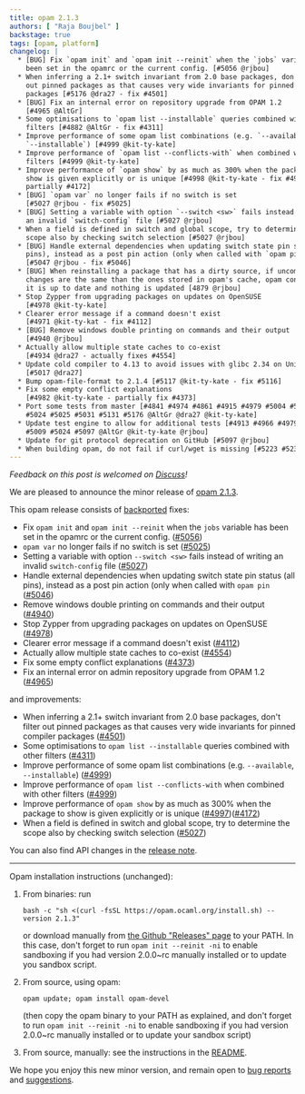 ```yaml
---
title: opam 2.1.3
authors: [ "Raja Boujbel" ]
backstage: true
tags: [opam, platform]
changelog: |
  * [BUG] Fix `opam init` and `opam init --reinit` when the `jobs` variable has
    been set in the opamrc or the current config. [#5056 @rjbou]
  * When inferring a 2.1+ switch invariant from 2.0 base packages, don't filter
    out pinned packages as that causes very wide invariants for pinned compiler
    packages [#5176 @dra27 - fix #4501]
  * [BUG] Fix an internal error on repository upgrade from OPAM 1.2
    [#4965 @AltGr]
  * Some optimisations to `opam list --installable` queries combined with other
    filters [#4882 @AltGr - fix #4311]
  * Improve performance of some opam list combinations (e.g. `--available`,
    `--installable`) [#4999 @kit-ty-kate]
  * Improve performance of `opam list --conflicts-with` when combined with other
    filters [#4999 @kit-ty-kate]
  * Improve performance of `opam show` by as much as 300% when the package to
    show is given explicitly or is unique [#4998 @kit-ty-kate - fix #4997 and
    partially #4172]
  * [BUG] `opam var` no longer fails if no switch is set
    [#5027 @rjbou - fix #5025]
  * [BUG] Setting a variable with option `--switch <sw>` fails instead of writing
    an invalid `switch-config` file [#5027 @rjbou]
  * When a field is defined in switch and global scope, try to determine the
    scope also by checking switch selection [#5027 @rjbou]
  * [BUG] Handle external dependencies when updating switch state pin status (all
    pins), instead as a post pin action (only when called with `opam pin`
    [#5047 @rjbou - fix #5046]
  * [BUG] When reinstalling a package that has a dirty source, if uncommitted
    changes are the same than the ones stored in opam's cache, opam consider that
    it is up to date and nothing is updated [4879 @rjbou]
  * Stop Zypper from upgrading packages on updates on OpenSUSE
    [#4978 @kit-ty-kate]
  * Clearer error message if a command doesn't exist
    [#4971 @kit-ty-kat - fix #4112]
  * [BUG] Remove windows double printing on commands and their output
    [#4940 @rjbou]
  * Actually allow multiple state caches to co-exist
    [#4934 @dra27 - actually fixes #4554]
  * Update cold compiler to 4.13 to avoid issues with glibc 2.34 on Unix
    [#5017 @dra27]
  * Bump opam-file-format to 2.1.4 [#5117 @kit-ty-kate - fix #5116]
  * Fix some empty conflict explanations
    [#4982 @kit-ty-kate - partially fix #4373]
  * Port some tests from master [#4841 #4974 #4861 #4915 #4979 #5004 #5006 #5015
    #5024 #5025 #5031 #5131 #5176 @AltGr @dra27 @kit-ty-kate]
  * Update test engine to allow for additional tests [#4913 #4966 #4979 #5004
    #5009 #5024 #5097 @AltGr @kit-ty-kate @rjbou]
  * Update for git protocol deprecation on GitHub [#5097 @rjbou]
  * When building opam, do not fail if curl/wget is missing [#5223 #5233 @kit-ty-kate]
---
```


_Feedback on this post is welcomed on [Discuss](https://discuss.ocaml.org/t/ann-opam-2-1-3/10299)!_

We are pleased to announce the minor release of [opam 2.1.3](https://github.com/ocaml/opam/releases/tag/2.1.3).

This opam release consists of [backported](https://github.com/ocaml/opam/issues/5000) fixes:
  * Fix `opam init` and `opam init --reinit` when the `jobs` variable has been set in the opamrc or the current config. ([#5056](https://github.com/ocaml/opam/issues/5056))
  * `opam var` no longer fails if no switch is set ([#5025](https://github.com/ocaml/opam/issues/5025))
  * Setting a variable with option `--switch <sw>` fails instead of writing an invalid `switch-config` file ([#5027](https://github.com/ocaml/opam/issues/5027))
  * Handle external dependencies when updating switch state pin status (all pins), instead as a post pin action (only when called with `opam pin` ([#5046](https://github.com/ocaml/opam/issues/5046))
  * Remove windows double printing on commands and their output ([#4940](https://github.com/ocaml/opam/issues/4940))
  * Stop Zypper from upgrading packages on updates on OpenSUSE ([#4978](https://github.com/ocaml/opam/issues/4978))
  * Clearer error message if a command doesn't exist ([#4112](https://github.com/ocaml/opam/issues/4112))
  * Actually allow multiple state caches to co-exist ([#4554](https://github.com/ocaml/opam/issues/4554))
  * Fix some empty conflict explanations ([#4373](https://github.com/ocaml/opam/issues/4373))
  * Fix an internal error on admin repository upgrade from OPAM 1.2 ([#4965](https://github.com/ocaml/opam/issues/4965))

and improvements:
  * When inferring a 2.1+ switch invariant from 2.0 base packages, don't filter out pinned packages as that causes very wide invariants for pinned compiler packages ([#4501](https://github.com/ocaml/opam/issues/4501))
  * Some optimisations to `opam list --installable` queries combined with other filters ([#4311](https://github.com/ocaml/opam/issues/4311))
  * Improve performance of some opam list combinations (e.g. `--available`, `--installable`) ([#4999](https://github.com/ocaml/opam/issues/4999))
  * Improve performance of `opam list --conflicts-with` when combined with other filters ([#4999](https://github.com/ocaml/opam/issues/4999))
  * Improve performance of `opam show` by as much as 300% when the package to show is given explicitly or is unique ([#4997](https://github.com/ocaml/opam/issues/4997))([#4172](https://github.com/ocaml/opam/issues/4172))
  * When a field is defined in switch and global scope, try to determine the scope also by checking switch selection ([#5027](https://github.com/ocaml/opam/issues/5027))

You can also find API changes in the [release note](https://github.com/ocaml/opam/releases/tag/2.1.3).

---

Opam installation instructions (unchanged):

1. From binaries: run

    ```
    bash -c "sh <(curl -fsSL https://opam.ocaml.org/install.sh) --version 2.1.3"
    ```

    or download manually from [the Github "Releases" page](https://github.com/ocaml/opam/releases/tag/2.1.3) to your PATH. In this case, don't forget to run `opam init --reinit -ni` to enable sandboxing if you had version 2.0.0~rc manually installed or to update you sandbox script.

2. From source, using opam:

    ```
    opam update; opam install opam-devel
    ```

   (then copy the opam binary to your PATH as explained, and don't forget to run `opam init --reinit -ni` to enable sandboxing if you had version 2.0.0~rc manually installed or to update your sandbox script)

3. From source, manually: see the instructions in the [README](https://github.com/ocaml/opam/tree/2.1.3#compiling-this-repo).

We hope you enjoy this new minor version, and remain open to [bug reports](https://github.com/ocaml/opam/issues) and [suggestions](https://github.com/ocaml/opam/issues).
